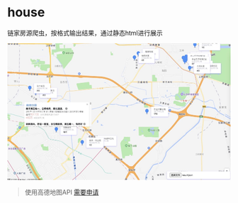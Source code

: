 # house
链家房源爬虫，按格式输出结果，通过静态html进行展示

![地图](src/main/attachments/image/1661420774956.jpg)

> 使用高德地图API [需要申请](https://lbs.amap.com/api/javascript-api/guide/abc/prepare)